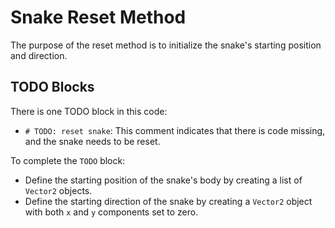 # Snake Reset Method

The purpose of the reset method is to initialize the snake's starting position and direction.

## TODO Blocks
There is one TODO block in this code:
- `# TODO: reset snake`: This comment indicates that there is code missing, and the snake needs to be reset. 

To complete the `TODO` block:
- Define the starting position of the snake's body by creating a list of `Vector2` objects. 
- Define the starting direction of the snake by creating a `Vector2` object with both `x` and `y` components set to zero.
